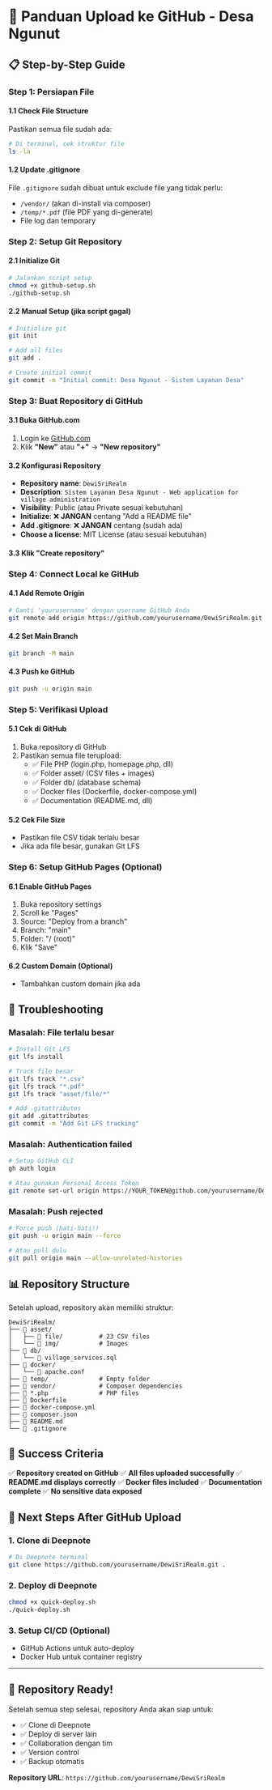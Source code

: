 # 🚀 Panduan Upload ke GitHub - Desa Ngunut

## 📋 **Step-by-Step Guide**

### **Step 1: Persiapan File**

#### **1.1 Check File Structure**
Pastikan semua file sudah ada:
```bash
# Di terminal, cek struktur file
ls -la
```

#### **1.2 Update .gitignore**
File `.gitignore` sudah dibuat untuk exclude file yang tidak perlu:
- `/vendor/` (akan di-install via composer)
- `/temp/*.pdf` (file PDF yang di-generate)
- File log dan temporary

### **Step 2: Setup Git Repository**

#### **2.1 Initialize Git**
```bash
# Jalankan script setup
chmod +x github-setup.sh
./github-setup.sh
```

#### **2.2 Manual Setup (jika script gagal)**
```bash
# Initialize git
git init

# Add all files
git add .

# Create initial commit
git commit -m "Initial commit: Desa Ngunut - Sistem Layanan Desa"
```

### **Step 3: Buat Repository di GitHub**

#### **3.1 Buka GitHub.com**
1. Login ke [GitHub.com](https://github.com)
2. Klik **"New"** atau **"+"** → **"New repository"**

#### **3.2 Konfigurasi Repository**
- **Repository name**: `DewiSriRealm`
- **Description**: `Sistem Layanan Desa Ngunut - Web application for village administration`
- **Visibility**: Public (atau Private sesuai kebutuhan)
- **Initialize**: ❌ **JANGAN** centang "Add a README file"
- **Add .gitignore**: ❌ **JANGAN** centang (sudah ada)
- **Choose a license**: MIT License (atau sesuai kebutuhan)

#### **3.3 Klik "Create repository"**

### **Step 4: Connect Local ke GitHub**

#### **4.1 Add Remote Origin**
```bash
# Ganti 'yourusername' dengan username GitHub Anda
git remote add origin https://github.com/yourusername/DewiSriRealm.git
```

#### **4.2 Set Main Branch**
```bash
git branch -M main
```

#### **4.3 Push ke GitHub**
```bash
git push -u origin main
```

### **Step 5: Verifikasi Upload**

#### **5.1 Cek di GitHub**
1. Buka repository di GitHub
2. Pastikan semua file terupload:
   - ✅ File PHP (login.php, homepage.php, dll)
   - ✅ Folder asset/ (CSV files + images)
   - ✅ Folder db/ (database schema)
   - ✅ Docker files (Dockerfile, docker-compose.yml)
   - ✅ Documentation (README.md, dll)

#### **5.2 Cek File Size**
- Pastikan file CSV tidak terlalu besar
- Jika ada file besar, gunakan Git LFS

### **Step 6: Setup GitHub Pages (Optional)**

#### **6.1 Enable GitHub Pages**
1. Buka repository settings
2. Scroll ke "Pages"
3. Source: "Deploy from a branch"
4. Branch: "main"
5. Folder: "/ (root)"
6. Klik "Save"

#### **6.2 Custom Domain (Optional)**
- Tambahkan custom domain jika ada

## 🔧 **Troubleshooting**

### **Masalah: File terlalu besar**
```bash
# Install Git LFS
git lfs install

# Track file besar
git lfs track "*.csv"
git lfs track "*.pdf"
git lfs track "asset/file/*"

# Add .gitattributes
git add .gitattributes
git commit -m "Add Git LFS tracking"
```

### **Masalah: Authentication failed**
```bash
# Setup GitHub CLI
gh auth login

# Atau gunakan Personal Access Token
git remote set-url origin https://YOUR_TOKEN@github.com/yourusername/DewiSriRealm.git
```

### **Masalah: Push rejected**
```bash
# Force push (hati-hati!)
git push -u origin main --force

# Atau pull dulu
git pull origin main --allow-unrelated-histories
```

## 📊 **Repository Structure**

Setelah upload, repository akan memiliki struktur:
```
DewiSriRealm/
├── 📁 asset/
│   ├── 📁 file/          # 23 CSV files
│   └── 📁 img/           # Images
├── 📁 db/
│   └── 📄 village_services.sql
├── 📁 docker/
│   └── 📄 apache.conf
├── 📁 temp/              # Empty folder
├── 📁 vendor/            # Composer dependencies
├── 📄 *.php              # PHP files
├── 📄 Dockerfile
├── 📄 docker-compose.yml
├── 📄 composer.json
├── 📄 README.md
└── 📄 .gitignore
```

## 🎯 **Success Criteria**

✅ **Repository created on GitHub**
✅ **All files uploaded successfully**
✅ **README.md displays correctly**
✅ **Docker files included**
✅ **Documentation complete**
✅ **No sensitive data exposed**

## 🚀 **Next Steps After GitHub Upload**

### **1. Clone di Deepnote**
```bash
# Di Deepnote terminal
git clone https://github.com/yourusername/DewiSriRealm.git .
```

### **2. Deploy di Deepnote**
```bash
chmod +x quick-deploy.sh
./quick-deploy.sh
```

### **3. Setup CI/CD (Optional)**
- GitHub Actions untuk auto-deploy
- Docker Hub untuk container registry

---

## 🎉 **Repository Ready!**

Setelah semua step selesai, repository Anda akan siap untuk:
- ✅ Clone di Deepnote
- ✅ Deploy di server lain
- ✅ Collaboration dengan tim
- ✅ Version control
- ✅ Backup otomatis

**Repository URL**: `https://github.com/yourusername/DewiSriRealm` 